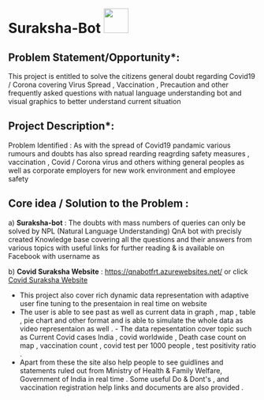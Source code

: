 # Suraksha-Bot   <img src="https://user-images.githubusercontent.com/51997810/151933882-ebe9f881-7e3a-42bf-921f-5302044bb52b.png" width="50" height="50">


## Problem Statement/Opportunity*:
This project is entitled to solve the citizens general doubt regarding Covid19 / Corona covering Virus Spread , Vaccination , Precaution and other frequently asked questions with natual language understanding bot and visual graphics to better understand current situation

## Project Description*:
Problem Identified : As with the spread of Covid19 pandamic various rumours and doubts has also spread rearding reagrding safety measures , vaccination , Covid / Corona virus and others withing general peoples as well as corporate employers for new work environment and employee safety

## Core idea / Solution to the Problem : 
a) **Suraksha-bot** : The doubts with mass numbers of queries can only be solved by NPL (Natural Language Understanding) QnA bot with precisly created Knowledge base covering all the questions and their answers from various topics with useful links for further reading & is available on Facebook with username as 

b) **Covid Suraksha Website** : https://qnabotfrt.azurewebsites.net/  or click [Covid Suraksha Website](https://qnabotfrt.azurewebsites.net/)
- This project also cover rich dynamic data representation with adaptive user fine tuning to the presentaion in real time on website
- The user is able to see past as well as current data in graph , map , table , pie chart and other format and is able to simulate the whole data as video representaion as well . - The data repesentation cover topic such as Current Covid cases India , covid worldwide , Death case count on map , vaccination count , covid test per 1000 people , test positivity ratio . 
- Apart from these the site also help people to see guidlines and statements ruled out from Ministry of Health & Family Welfare, Government of India in real time . Some useful Do & Dont's , and vaccination registration help links and documents are also provided .
